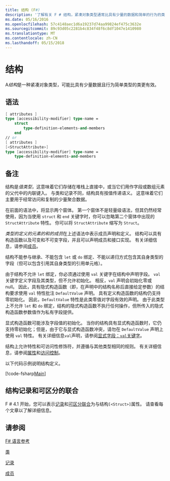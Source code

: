 ```yaml
---
title: 结构 (F#)
description: '了解有关 F # 结构，紧凑对象类型通常比具有少量的数据和简单的行为的类型的类更有效。'
ms.date: 05/16/2016
ms.openlocfilehash: 57c4148aec1d6a19237d74aa99824ef475c3632e
ms.sourcegitcommit: 89c93d05c2281b4c834f48f6c8df1047e1410980
ms.translationtype: MT
ms.contentlocale: zh-CN
ms.lasthandoff: 05/15/2018
---
```

# <a name="structures"></a>结构

A*结构*是一种紧凑对象类型，可能比具有少量数据且行为简单类型的类更有效。

## <a name="syntax"></a>语法

```fsharp
[ attributes ]
type [accessibility-modifier] type-name =
    struct
        type-definition-elements-and-members
    end
// or
[ attributes ]
[<StructAttribute>]
type [accessibility-modifier] type-name =
    type-definition-elements-and-members
```

## <a name="remarks"></a>备注
结构是*值类型*，这意味着它们存储在堆栈上直接中，或当它们用作字段或数组元素的父代中的内联键入。 与类和记录不同，结构具有按值传递语义。 这意味着它们主要用于经常访问和复制的少量聚合数据。

在前面的语法中，将显示两个窗体。 第一个窗体不是轻量级语法，但其仍然经常使用，因为当使用 `struct` 和 `end` 关键字时，你可以忽略第二个窗体中出现的 `StructAttribute` 特性。 你可以将 `StructAttribute` 缩写为 `Struct`。

*类型的定义的元素的和的成员*在上述语法中表示成员声明和定义。 结构可以具有构造函数以及可变和不可变字段，并且可以声明成员和接口实现。 有关详细信息，请参阅[成员](members/index.md)。

结构不能参与继承、不能包含 `let` 或 `do` 绑定、不能以递归方式包含其自身类型的字段（但可以包含引用其自身类型的引用单元格）。

由于结构不允许 `let` 绑定，你必须通过使用 `val` 关键字在结构中声明字段。 `val` 关键字定义字段及其类型，但不允许初始化。 相反，`val` 声明会初始化零或 null。 因此，具有隐式构造函数（即，在声明中的结构名称后直接给定参数）的结构要求使用 `val` 特性批注 `DefaultValue` 声明。 具有定义构造函数的结构仍支持零初始化。 因此，`DefaultValue` 特性是此类零值对字段有效的声明。 由于此类型上不允许 `let` 和 `do` 绑定，结构的隐式构造函数不执行任何操作，但所传入的隐式构造函数参数值作为私有字段提供。

显式构造函数可能涉及字段值的初始化。 当你的结构具有显式构造函数时，它仍支持零初始化；但是，由于它与显式构造函数冲突，请勿在 `DefaultValue` 声明上使用 `val` 特性。 有关详细信息`val`声明，请参阅[显式字段：`val`关键字](members/explicit-fields-the-val-keyword.md)。

结构上允许特性和可访问性修饰符，并遵循与其他类型相同的规则。 有关详细信息，请参阅[属性](attributes.md)和[访问控制](access-control.md)。

以下代码示例说明结构定义。

[!code-fsharp[Main](../../../samples/snippets/fsharp/lang-ref-1/snippet2501.fs)]

## <a name="struct-records-and-discriminated-unions"></a>结构记录和可区分的联合

F # 4.1 开始，您可以表示[记录](records.md)和[可区分联合](discriminated-unions.md)为与结构`[<Struct>]`属性。  请查看每个文章以了解详细信息。
    
## <a name="see-also"></a>请参阅
[F# 语言参考](index.md)

[类](classes.md)

[记录](records.md)

[成员](members/index.md)
